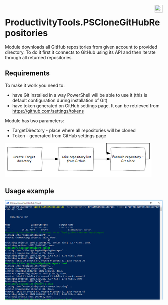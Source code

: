 <a href="https://www.powershellgallery.com/packages/ProductivityTools.PSCloneGithubRepositories/">
<img src="https://powershellgallery.com/Content/Images/Branding/packageDefaultIcon.svg " width="25" height="25" align="right"></a>

# ProductivityTools.PSCloneGitHubRepositories

Module downloads all GitHub repositories from given account to provided directory. To do it first it connects to GitHub using its API and then iterate through all returned repositories.

## Requirements
To make it work you need to:
- have Git installed in a way PowerShell will be able to use it (this is default configuration during installation of Git)
- have token generated on GitHub settings page. It can be retrieved  from https://github.com/settings/tokens

Module has two parameters:
- TargetDirectory - place where all repositories will be cloned
- Token - generated from GitHub settings page

![alt text](Images/Diagram.png)

## Usage example

![alt text](Images/CloneGithubRepositories-Example1.png)


